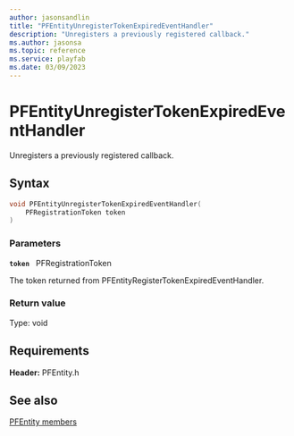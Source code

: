 ```yaml
---
author: jasonsandlin
title: "PFEntityUnregisterTokenExpiredEventHandler"
description: "Unregisters a previously registered callback."
ms.author: jasonsa
ms.topic: reference
ms.service: playfab
ms.date: 03/09/2023
---
```


# PFEntityUnregisterTokenExpiredEventHandler  

Unregisters a previously registered callback.  

## Syntax  
  
```cpp
void PFEntityUnregisterTokenExpiredEventHandler(  
    PFRegistrationToken token  
)  
```  
  
### Parameters  
  
**`token`** &nbsp; PFRegistrationToken  
  
The token returned from PFEntityRegisterTokenExpiredEventHandler.  
  
  
### Return value
Type: void
  

  
  
## Requirements  
  
**Header:** PFEntity.h
  
## See also  
[PFEntity members](../pfentity_members.md)  

  
  
